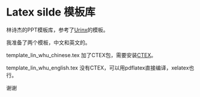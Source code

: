# Latex silde 模板库

林诗杰的PPT模板库，参考了[Urinx](https://github.com/Urinx/LaTeX-PPT-Template "Urinxslide")的模板。  

我准备了两个模板，中文和英文的。

template_lin_whu_chinese.tex 加了CTEX包，需要安装[CTEX](http://www.ctex.org/HomePage "ctex")。  

template_lin_whu_english.tex 没有CTEX，可以用pdflatex直接编译，xelatex也行。  

谢谢  